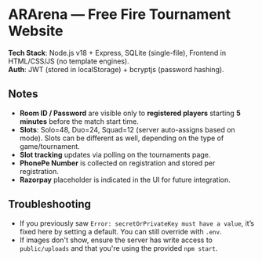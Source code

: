# ARArena — Free Fire Tournament Website

**Tech Stack**: Node.js v18 + Express, SQLite (single-file), Frontend in HTML/CSS/JS (no template engines).  
**Auth**: JWT (stored in localStorage) + bcryptjs (password hashing).

## Notes
- **Room ID / Password** are visible only to **registered players** starting **5 minutes** before the match start time.
- **Slots**: Solo=48, Duo=24, Squad=12 (server auto-assigns based on mode). Slots can be different as well, depending on the type of game/tournament.
- **Slot tracking** updates via polling on the tournaments page.
- **PhonePe Number** is collected on registration and stored per registration.
- **Razorpay** placeholder is indicated in the UI for future integration.

## Troubleshooting
- If you previously saw `Error: secretOrPrivateKey must have a value`, it’s fixed here by setting a default. You can still override with `.env`.
- If images don't show, ensure the server has write access to `public/uploads` and that you're using the provided `npm start`.
```
